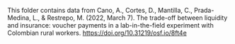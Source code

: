This folder contains data from Cano, A., Cortes, D., Mantilla, C., Prada-Medina, L., & Restrepo, M. (2022, March 7). The trade-off between liquidity and insurance: voucher payments in a lab-in-the-field experiment with Colombian rural workers. https://doi.org/10.31219/osf.io/8ft4e

